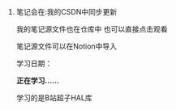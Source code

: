 1. 笔记会在:我的CSDN中同步更新

   我的笔记源文件也在仓库中 也可以直接点击观看

   笔记源文件可以在Notion中导入

   学习日期：

    **正在学习……** 

   学习的是B站超子HAL库
